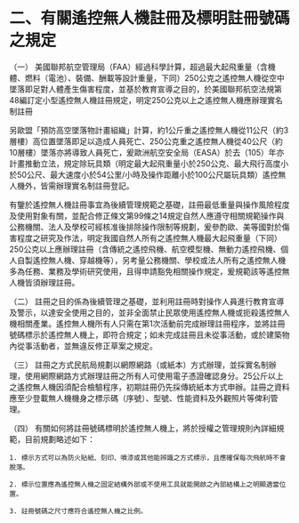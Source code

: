 二、有關遙控無人機註冊及標明註冊號碼之規定
====

（一） 美國聯邦航空管理局（FAA）經過科學計算，超過最大起飛重量（含機體、燃料（電池）、裝備、酬載等設計重量，下同）250公克之遙控無人機從空中墜落即足對人體產生傷害程度，並基於教育宣導之目的，於美國聯邦航空法規第48編訂定小型遙控無人機註冊規定，明定250公克以上之遙控無人機應辦理實名制註冊

另歐盟「預防高空墜落物計畫組織」計算，約1公斤重之遙控無人機從11公尺（約3層樓）高位置墜落即足以造成人員死亡、250公克重之遙控無人機從40公尺（約10層樓）墜落亦將導致人員死亡，爰歐洲航空安全局（EASA）於去（105）年亦計畫推動立法，規定除玩具類（明定最大起飛重量小於250公克、最大飛行高度小於50公尺、最大速度小於54公里/小時及操作距離小於100公尺屬玩具類）遙控無人機外，皆需辦理實名制註冊登記。

有鑒於遙控無人機註冊事宜為後續管理規範之基礎，註冊最低重量與操作風險程度及使用對象有關，並配合修正條文第99條之14規定自然人應遵守相關規範操作與公務機關、法人及學校可經核准後排除操作限制等規劃，爰參酌歐、美等國對於傷害程度之研究及作法，明定我國自然人所有之遙控無人機最大起飛重量（下同）250公克以上應辦理註冊（含傳統之遙控飛機、航空模型機、無動力遙控飛機、個人自製遙控無人機、穿越機等），另考量公務機關、學校或法人所有之遙控無人機多為任務、業務及學術研究使用，且得申請豁免相關操作規定，爰規範該等遙控無人機皆須辦理註冊。

（二） 註冊之目的係為後續管理之基礎，並利用註冊時對操作人員進行教育宣導及警示，以達安全使用之目的，並非全面禁止民眾使用遙控無人機或扼殺遙控無人機相關產業。遙控無人機所有人只需在第1次活動前完成辦理註冊程序，並將註冊號碼標示於遙控無人機上，即符合規定；如未完成註冊且未從事活動，或於建築物內從事活動者，並無違反修正草案之規定。

（三） 註冊之方式民航局規劃以網際網路（或紙本）方式辦理，並採實名制辦理，使用網際網路方式辦理註冊之所有人可使用電子憑證確認身分。25公斤以上之遙控無人機因須配合檢驗程序，初期註冊仍先採傳統紙本方式申辦。註冊之資料應至少登載無人機機身之標示碼（序號）、型號、性能資料及外觀照片等俾利管理。

（四） 有關如何將註冊號碼標明於遙控無人機上，將於授權之管理規則內詳細規範，目前規劃略述如下：

	1. 標示方式可以為防火貼紙、刻印、噴漆或其他能辨識之方式標示，且應確保每次飛航時不會脫落。

	2. 標示位置應為遙控無人機之固定結構外部或不使用工具就能開啟之內部結構上之明顯適當位置。

	3. 註冊號碼之尺寸應符合遙控無人機之比例。
